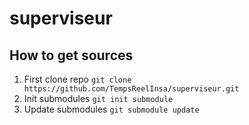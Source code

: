 # superviseur
## How to get sources
1. First clone repo
```git clone https://github.com/TempsReelInsa/superviseur.git ```
2. Init submodules 
```git init submodule```
3. Update submodules
```git submodule update```
